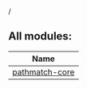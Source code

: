 /



## All modules:  
  
|  Name | 
|---|
| <a name=".ext/pathmatch-core///PointingToDeclaration/"></a>[pathmatch-core](pathmatch-core/index.md)| <a name=".ext/pathmatch-core///PointingToDeclaration/"></a>

